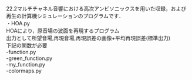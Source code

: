 22.2マルチチャネル音響における高次アンビソニックスを用いた収録，および再生の計算機シミュレーションのプログラムです．<br>
・HOA.py<br>
HOAにより，原音場の波面を再現するプログラム<br>
出力として所望音場,再現音場,再現誤差の画像+平均再現誤差(標準出力)<br>
下記の関数が必要<br>
-function.py<br>
-green_function.py<br>
-my_function.py<br>
-colormaps.py<br>
